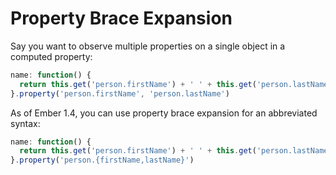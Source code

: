 # Property Brace Expansion

Say you want to observe multiple properties on a single object in a computed
property:

```javascript
name: function() {
  return this.get('person.firstName') + ' ' + this.get('person.lastName');
}.property('person.firstName', 'person.lastName')
```

As of Ember 1.4, you can use property brace expansion for an abbreviated syntax:

```javascript
name: function() {
  return this.get('person.firstName') + ' ' + this.get('person.lastName');
}.property('person.{firstName,lastName}')
```
